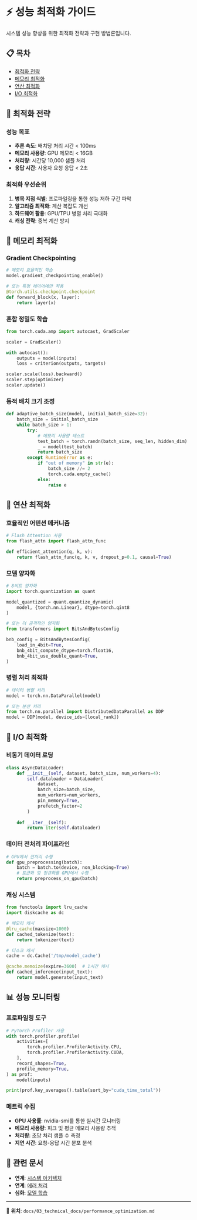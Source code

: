 # ⚡ 성능 최적화 가이드

시스템 성능 향상을 위한 최적화 전략과 구현 방법론입니다.

## 📋 목차

- [최적화 전략](#최적화-전략)
- [메모리 최적화](#메모리-최적화)
- [연산 최적화](#연산-최적화)
- [I/O 최적화](#io-최적화)

## 🎯 최적화 전략

### 성능 목표
- **추론 속도**: 배치당 처리 시간 < 100ms
- **메모리 사용량**: GPU 메모리 < 16GB
- **처리량**: 시간당 10,000 샘플 처리
- **응답 시간**: 사용자 요청 응답 < 2초

### 최적화 우선순위
1. **병목 지점 식별**: 프로파일링을 통한 성능 저하 구간 파악
2. **알고리즘 최적화**: 계산 복잡도 개선
3. **하드웨어 활용**: GPU/TPU 병렬 처리 극대화
4. **캐싱 전략**: 중복 계산 방지

## 🧠 메모리 최적화

### Gradient Checkpointing
```python
# 메모리 효율적인 학습
model.gradient_checkpointing_enable()

# 또는 특정 레이어에만 적용
@torch.utils.checkpoint.checkpoint
def forward_block(x, layer):
    return layer(x)
```

### 혼합 정밀도 학습
```python
from torch.cuda.amp import autocast, GradScaler

scaler = GradScaler()

with autocast():
    outputs = model(inputs)
    loss = criterion(outputs, targets)

scaler.scale(loss).backward()
scaler.step(optimizer)
scaler.update()
```

### 동적 배치 크기 조정
```python
def adaptive_batch_size(model, initial_batch_size=32):
    batch_size = initial_batch_size
    while batch_size > 1:
        try:
            # 메모리 사용량 테스트
            test_batch = torch.randn(batch_size, seq_len, hidden_dim)
            _ = model(test_batch)
            return batch_size
        except RuntimeError as e:
            if "out of memory" in str(e):
                batch_size //= 2
                torch.cuda.empty_cache()
            else:
                raise e
```

## 🚀 연산 최적화

### 효율적인 어텐션 메커니즘
```python
# Flash Attention 사용
from flash_attn import flash_attn_func

def efficient_attention(q, k, v):
    return flash_attn_func(q, k, v, dropout_p=0.1, causal=True)
```

### 모델 양자화
```python
# 8비트 양자화
import torch.quantization as quant

model_quantized = quant.quantize_dynamic(
    model, {torch.nn.Linear}, dtype=torch.qint8
)

# 또는 더 공격적인 양자화
from transformers import BitsAndBytesConfig

bnb_config = BitsAndBytesConfig(
    load_in_4bit=True,
    bnb_4bit_compute_dtype=torch.float16,
    bnb_4bit_use_double_quant=True,
)
```

### 병렬 처리 최적화
```python
# 데이터 병렬 처리
model = torch.nn.DataParallel(model)

# 또는 분산 처리
from torch.nn.parallel import DistributedDataParallel as DDP
model = DDP(model, device_ids=[local_rank])
```

## 💾 I/O 최적화

### 비동기 데이터 로딩
```python
class AsyncDataLoader:
    def __init__(self, dataset, batch_size, num_workers=4):
        self.dataloader = DataLoader(
            dataset, 
            batch_size=batch_size,
            num_workers=num_workers,
            pin_memory=True,
            prefetch_factor=2
        )
    
    def __iter__(self):
        return iter(self.dataloader)
```

### 데이터 전처리 파이프라인
```python
# GPU에서 전처리 수행
def gpu_preprocessing(batch):
    batch = batch.to(device, non_blocking=True)
    # 토큰화 및 정규화를 GPU에서 수행
    return preprocess_on_gpu(batch)
```

### 캐싱 시스템
```python
from functools import lru_cache
import diskcache as dc

# 메모리 캐시
@lru_cache(maxsize=1000)
def cached_tokenize(text):
    return tokenizer(text)

# 디스크 캐시
cache = dc.Cache('/tmp/model_cache')

@cache.memoize(expire=3600)  # 1시간 캐시
def cached_inference(input_text):
    return model.generate(input_text)
```

## 📊 성능 모니터링

### 프로파일링 도구
```python
# PyTorch Profiler 사용
with torch.profiler.profile(
    activities=[
        torch.profiler.ProfilerActivity.CPU,
        torch.profiler.ProfilerActivity.CUDA,
    ],
    record_shapes=True,
    profile_memory=True,
) as prof:
    model(inputs)

print(prof.key_averages().table(sort_by="cuda_time_total"))
```

### 메트릭 수집
- **GPU 사용률**: nvidia-smi를 통한 실시간 모니터링
- **메모리 사용량**: 피크 및 평균 메모리 사용량 추적
- **처리량**: 초당 처리 샘플 수 측정
- **지연 시간**: 요청-응답 시간 분포 분석

## 🔗 관련 문서

- **연계**: [시스템 아키텍처](./system_architecture.md)
- **연계**: [에러 처리](./error_handling.md)
- **심화**: [모델 학습](../02_user_guides/model_training/README.md)

---
📍 **위치**: `docs/03_technical_docs/performance_optimization.md`
